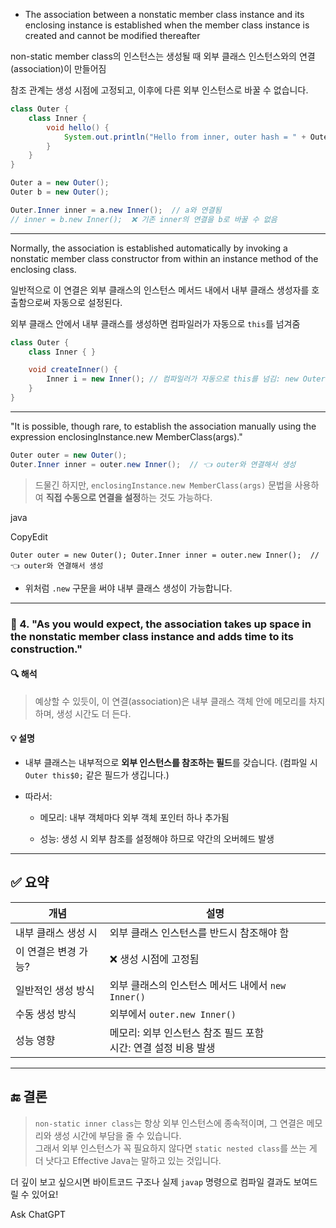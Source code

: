 
- The association between a nonstatic member class instance and its enclosing instance is established when the member class instance is created and cannot be modified thereafter

non-static member class의 인스턴스는 생성될 때 외부 클래스 인스턴스와의 연결(association)이 만들어짐

 참조 관계는 생성 시점에 고정되고, 이후에 다른 외부 인스턴스로 바꿀 수 없습니다.
    
```java
class Outer {
    class Inner {
        void hello() {
            System.out.println("Hello from inner, outer hash = " + Outer.this.hashCode());
        }
    }
}

Outer a = new Outer();
Outer b = new Outer();

Outer.Inner inner = a.new Inner();  // a와 연결됨
// inner = b.new Inner();  ❌ 기존 inner의 연결을 b로 바꿀 수 없음
```

---

Normally, the association is established automatically by invoking a nonstatic member class constructor from within an instance method of the enclosing class.

일반적으로 이 연결은 외부 클래스의 인스턴스 메서드 내에서 내부 클래스 생성자를 호출함으로써 자동으로 설정된다.

외부 클래스 안에서 내부 클래스를 생성하면 컴파일러가 자동으로 `this`를 넘겨줌


```java
class Outer {
    class Inner { }

    void createInner() {
        Inner i = new Inner(); // 컴파일러가 자동으로 this를 넘김: new Outer.Inner(this)
    }
}
```

---

"It is possible, though rare, to establish the association manually using the expression enclosingInstance.new MemberClass(args)."

```java
Outer outer = new Outer();
Outer.Inner inner = outer.new Inner();  // 👈 outer와 연결해서 생성
```

> 드물긴 하지만, `enclosingInstance.new MemberClass(args)` 문법을 사용하여 **직접 수동으로 연결을 설정**하는 것도 가능하다.

    

java

CopyEdit

`Outer outer = new Outer(); Outer.Inner inner = outer.new Inner();  // 👈 outer와 연결해서 생성`

- 위처럼 `.new` 구문을 써야 내부 클래스 생성이 가능합니다.
    

---

### 📌 4. **"As you would expect, the association takes up space in the nonstatic member class instance and adds time to its construction."**

#### 🔍 해석

> 예상할 수 있듯이, 이 연결(association)은 내부 클래스 객체 안에 메모리를 차지하며, 생성 시간도 더 든다.

#### 💡 설명

- 내부 클래스는 내부적으로 **외부 인스턴스를 참조하는 필드**를 갖습니다. (컴파일 시 `Outer this$0;` 같은 필드가 생깁니다.)
    
- 따라서:
    
    - 메모리: 내부 객체마다 외부 객체 포인터 하나 추가됨
        
    - 성능: 생성 시 외부 참조를 설정해야 하므로 약간의 오버헤드 발생
        

---

## ✅ 요약

|개념|설명|
|---|---|
|내부 클래스 생성 시|외부 클래스 인스턴스를 반드시 참조해야 함|
|이 연결은 변경 가능?|❌ 생성 시점에 고정됨|
|일반적인 생성 방식|외부 클래스의 인스턴스 메서드 내에서 `new Inner()`|
|수동 생성 방식|외부에서 `outer.new Inner()`|
|성능 영향|메모리: 외부 인스턴스 참조 필드 포함  <br>시간: 연결 설정 비용 발생|

---

## 🔚 결론

> `non-static inner class`는 항상 외부 인스턴스에 종속적이며, 그 연결은 메모리와 생성 시간에 부담을 줄 수 있습니다.  
> 그래서 외부 인스턴스가 꼭 필요하지 않다면 `static nested class`를 쓰는 게 더 낫다고 Effective Java는 말하고 있는 것입니다.

더 깊이 보고 싶으시면 바이트코드 구조나 실제 `javap` 명령으로 컴파일 결과도 보여드릴 수 있어요!

Ask ChatGPT